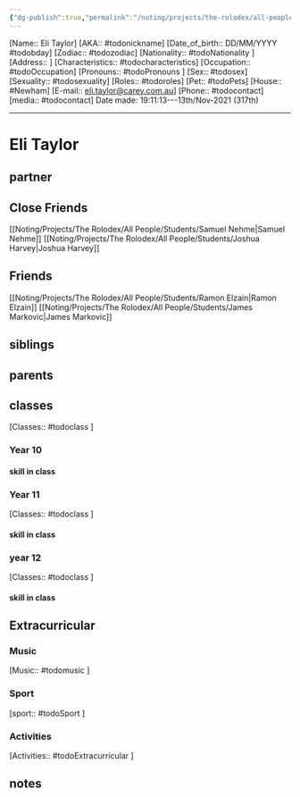 ```yaml
---
{"dg-publish":true,"permalink":"/noting/projects/the-rolodex/all-people/students/eli-taylor/","dgHomeLink":true,"dgPassFrontmatter":false}
---
```


[Name:: Eli Taylor]
[AKA:: #todonickname]
[Date_of_birth:: DD/MM/YYYY #todobday] 
[Zodiac:: #todozodiac] 
[Nationality:: #todoNationality ]
[Address:: ]
[Characteristics::  #todocharacteristics]
[Occupation:: #todoOccupation]
[Pronouns:: #todoPronouns ]
[Sex:: #todosex]
[Sexuality:: #todosexuality]
[Roles:: #todoroles]
[Pet:: #todoPets]
[House:: #Newham]
[E-mail:: <eli.taylor@carey.com.au>]
[Phone:: #todocontact]
[media:: #todocontact]
Date made: 19:11:13---13th/Nov-2021 (317th) 

---
# Eli Taylor
## partner
## Close Friends
[[Noting/Projects/The Rolodex/All People/Students/Samuel Nehme|Samuel Nehme]]
[[Noting/Projects/The Rolodex/All People/Students/Joshua Harvey|Joshua Harvey]]
## Friends
[[Noting/Projects/The Rolodex/All People/Students/Ramon Elzain|Ramon Elzain]]
[[Noting/Projects/The Rolodex/All People/Students/James Markovic|James Markovic]]
## siblings
## parents
## classes
[Classes:: #todoclass ]
### Year 10
#### skill in class
### Year 11
[Classes:: #todoclass ]
#### skill in class
### year 12
[Classes:: #todoclass ]
#### skill in class
## Extracurricular
### Music
[Music:: #todomusic ]
### Sport
[sport:: #todoSport ]
### Activities
[Activities:: #todoExtracurricular ]
## notes
